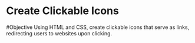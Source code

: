 # Create Clickable Icons

#Objective
Using HTML and CSS, create clickable icons that serve as links, redirecting users to websites upon clicking.